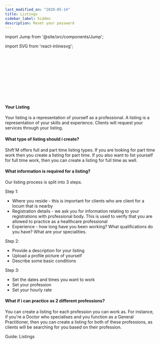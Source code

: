 ```yaml
---
last_modified_on: "2020-05-14"
title: Listings
sidebar_label: hidden
description: Reset your password
---
```


import Jump from '@site/src/components/Jump';

import SVG from 'react-inlinesvg';

<SVG src="/img/shutterstock_1503740510-min.svg" />

#### Your Listing
Your listing is a representation of yourself as a professional. A listing is a representation of your skills and experience.
Clients will request your services through your listing.

#### What type of listing should i create?
Shift'M offers full and part time listing types. If you are looking for part time work then you create a listing for part time. If you also want to list yourself for full time work, then you can create a listing for full time as well.

#### What information is required for a listing?
Our listing process is split into 3 steps.

Step 1:
* Where you reside - this is important for clients who are client for a locum that is nearby
* Registration details - we ask you for information relating to your registrations with professional body. This is used to verify that you are allowed to practice as a healthcare professional
* Experience - how long have you been working? What qualifications do you have? What are your specialities.

Step 2:
* Provide a description for your listing
* Upload a profile picture of yourself
* Describe some basic conditions 

Step 3:
* Set the dates and times you want to work
* Set your profession
* Set your hourly rate


#### What if i can practice as 2 different professions?
You can create a listing for each profession you can work as. For instance, if you're a Doctor who specialises and you function as a General Practitioner, then you can create a listing for both of these professions, as clients will be searching for you based on their profession.

<Jump to="/guides/advanced/listings/">Guide: Listings</Jump>
